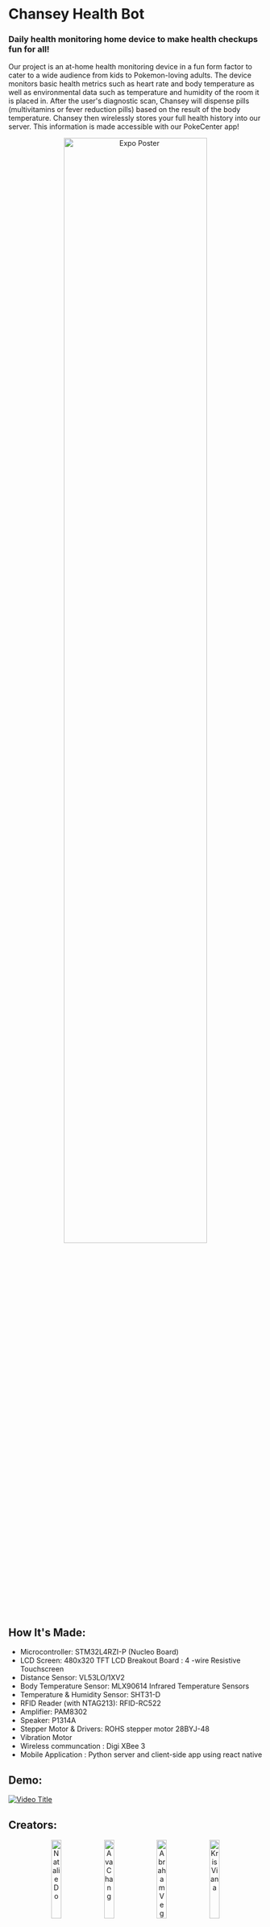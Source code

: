 # Chansey Health Bot
### Daily health monitoring home device to make health checkups fun for all!

Our project is an at-home health monitoring device in a fun form factor to cater to a wide audience from kids to Pokemon-loving adults. The device monitors basic health metrics such as heart rate and body temperature as well as environmental data such as temperature and humidity of the room it is placed in. After the user's diagnostic scan, Chansey will dispense pills (multivitamins or fever reduction pills) based on the result of the body temperature. Chansey then wirelessly stores your full health history into our server. This information is made accessible with our PokeCenter app!
<p align="center">
  <img src="https://github.com/user-attachments/assets/e186d882-ac28-400c-911e-c493140237ad" alt="Expo Poster" width=75%>
</p>

## How It's Made:
- Microcontroller: STM32L4RZI-P (Nucleo Board)
- LCD Screen: 480x320 TFT LCD Breakout Board : 4 -wire Resistive Touchscreen
- Distance Sensor: VL53LO/1XV2
- Body Temperature Sensor: MLX90614 Infrared Temperature Sensors 
- Temperature & Humidity Sensor: SHT31-D
- RFID Reader (with NTAG213): RFID-RC522
- Amplifier: PAM8302
- Speaker: P1314A
- Stepper Motor & Drivers: ROHS stepper motor 28BYJ-48
- Vibration Motor
- Wireless communcation : Digi XBee 3
- Mobile Application : Python server and client-side app using react native

## Demo:
[![Video Title](https://img.youtube.com/vi/hXiWXc6-l3U/0.jpg)](https://www.youtube.com/watch?v=hXiWXc6-l3U)
## Creators:
<p align="center">
  <img src="https://github.com/user-attachments/assets/cb69dc84-8b30-41d6-a491-d0635e904a63" alt="Natalie Do" width=20% height=20%>
  <img src="https://github.com/user-attachments/assets/48ffa2cd-6232-49dc-ab59-d49bf1657685" alt="Ava Chang" width=20% height=20%>
  <img src="https://github.com/user-attachments/assets/fd8ae601-eaab-481a-82d9-3279626b37d9" alt="Abraham Vega" width=20% height=20%>
  <img src="https://github.com/user-attachments/assets/52934278-8449-435a-93e7-6df8fb7c5e14" alt="Kris Viana" width=20% height=20%>
  <br>
  Natalie Do,  Ava Chang,  Abraham Vega,  Kris Viana
  </p>

### Special thanks to the EECS373 Staff for all the help and support
Junyi Zhu,  Matt Smith,  James Carl,  Anna Huang,  Joseph Maffetone,  Alec Zettel,  and John McCloskey
